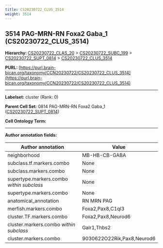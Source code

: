 ```yaml
---
title: CS20230722_CLUS_3514
weight: 3514
---
```

## 3514 PAG-MRN-RN Foxa2 Gaba_1 (CS20230722_CLUS_3514)
<b>Hierarchy: </b>
[CS20230722_CLAS_20](../CS20230722_CLAS_20) >
[CS20230722_SUBC_199](../CS20230722_SUBC_199) >
[CS20230722_SUPT_0814](../CS20230722_SUPT_0814) >
[CS20230722_CLUS_3514](../CS20230722_CLUS_3514)

**PURL:** [https://purl.brain-bican.org/taxonomy/CCN20230722/CS20230722_CLUS_3514](https://purl.brain-bican.org/taxonomy/CCN20230722/CS20230722_CLUS_3514)

---


**Labelset:** cluster (Rank: 0)

**Parent Cell Set:** 0814 PAG-MRN-RN Foxa2 Gaba_1 ([CS20230722_SUPT_0814](../CS20230722_SUPT_0814))



**Cell Ontology Term:** 

[MARKER GENES.]: #


---

[TRANSFERRED ANNOTATIONS.]: #


[AUTHOR ANNOTATION FIELDS.]: #


**Author annotation fields:**

| Author annotation | Value |
|-------------------|-------|
|neighborhood|MB-HB-CB-GABA|
|subclass.tf.markers.combo|None|
|subclass.markers.combo|None|
|supertype.markers.combo _within subclass_|None|
|supertype.markers.combo|None|
|anatomical_annotation|RN MRN PAG|
|merfish.markers.combo|Foxa2,Pax8,C1ql3|
|cluster.TF.markers.combo|Foxa2,Pax8,Neurod6|
|cluster.markers.combo _within subclass_|Galr1,Thbs2|
|cluster.markers.combo|9030622O22Rik,Pax8,Neurod6|
